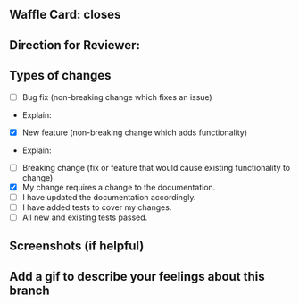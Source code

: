 
## Waffle Card: closes #
## Direction for Reviewer:
## Types of changes
<!--- What types of changes does your code introduce? Put an `x` in all the boxes that apply: -->
- [ ] Bug fix (non-breaking change which fixes an issue)
* Explain:
- [x] New feature (non-breaking change which adds functionality)
* Explain:
- [ ] Breaking change (fix or feature that would cause existing functionality to change)
- [x] My change requires a change to the documentation.
- [ ] I have updated the documentation accordingly.
- [ ] I have added tests to cover my changes.
- [ ] All new and existing tests passed.
## Screenshots (if helpful)

## Add a gif to describe your feelings about this branch
